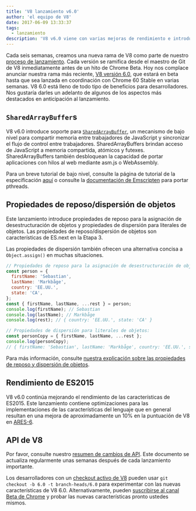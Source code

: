```yaml
---
title: 'V8 lanzamiento v6.0'
author: 'el equipo de V8'
date: 2017-06-09 13:33:37
tags:
  - lanzamiento
description: 'V8 v6.0 viene con varias mejoras de rendimiento e introduce soporte para `SharedArrayBuffer`s y propiedades de reposo/dispersión de objetos.'
---
```

Cada seis semanas, creamos una nueva rama de V8 como parte de nuestro [proceso de lanzamiento](/docs/release-process). Cada versión se ramifica desde el maestro de Git de V8 inmediatamente antes de un hito de Chrome Beta. Hoy nos complace anunciar nuestra rama más reciente, [V8 versión 6.0](https://chromium.googlesource.com/v8/v8.git/+log/branch-heads/6.0), que estará en beta hasta que sea lanzada en coordinación con Chrome 60 Stable en varias semanas. V8 6.0 está lleno de todo tipo de beneficios para desarrolladores. Nos gustaría darles un adelanto de algunos de los aspectos más destacados en anticipación al lanzamiento.

<!--truncate-->
## `SharedArrayBuffer`s

V8 v6.0 introduce soporte para [`SharedArrayBuffer`](https://developer.mozilla.org/en-US/docs/Web/JavaScript/Reference/Global_Objects/SharedArrayBuffer), un mecanismo de bajo nivel para compartir memoria entre trabajadores de JavaScript y sincronizar el flujo de control entre trabajadores. SharedArrayBuffers brindan acceso de JavaScript a memoria compartida, atómicos y futexes. SharedArrayBuffers también desbloquean la capacidad de portar aplicaciones con hilos al web mediante asm.js o WebAssembly.

Para un breve tutorial de bajo nivel, consulte la página de tutorial de la especificación [aquí](https://github.com/tc39/ecmascript_sharedmem/blob/master/TUTORIAL.md) o consulte la [documentación de Emscripten](https://kripken.github.io/emscripten-site/docs/porting/pthreads.html) para portar pthreads.

## Propiedades de reposo/dispersión de objetos

Este lanzamiento introduce propiedades de reposo para la asignación de desestructuración de objetos y propiedades de dispersión para literales de objetos. Las propiedades de reposo/dispersión de objetos son características de ES.next en la Etapa 3.

Las propiedades de dispersión también ofrecen una alternativa concisa a `Object.assign()` en muchas situaciones.

```js
// Propiedades de reposo para la asignación de desestructuración de objetos:
const person = {
  firstName: 'Sebastian',
  lastName: 'Markbåge',
  country: 'EE.UU.',
  state: 'CA',
};
const { firstName, lastName, ...rest } = person;
console.log(firstName); // Sebastian
console.log(lastName); // Markbåge
console.log(rest); // { country: 'EE.UU.', state: 'CA' }

// Propiedades de dispersión para literales de objetos:
const personCopy = { firstName, lastName, ...rest };
console.log(personCopy);
// { firstName: 'Sebastian', lastName: 'Markbåge', country: 'EE.UU.', state: 'CA' }
```

Para más información, consulte [nuestra explicación sobre las propiedades de reposo y dispersión de objetos](/features/object-rest-spread).

## Rendimiento de ES2015

V8 v6.0 continúa mejorando el rendimiento de las características de ES2015. Este lanzamiento contiene optimizaciones para las implementaciones de las características del lenguaje que en general resultan en una mejora de aproximadamente un 10% en la puntuación de V8 en [ARES-6](http://browserbench.org/ARES-6/).

## API de V8

Por favor, consulte nuestro [resumen de cambios de API](https://docs.google.com/document/d/1g8JFi8T_oAE_7uAri7Njtig7fKaPDfotU6huOa1alds/edit). Este documento se actualiza regularmente unas semanas después de cada lanzamiento importante.

Los desarrolladores con un [checkout activo de V8](/docs/source-code#using-git) pueden usar `git checkout -b 6.0 -t branch-heads/6.0` para experimentar con las nuevas características de V8 6.0. Alternativamente, pueden [suscribirse al canal Beta de Chrome](https://www.google.com/chrome/browser/beta.html) y probar las nuevas características pronto ustedes mismos.
